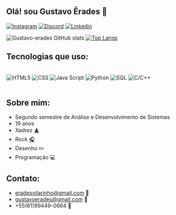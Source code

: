 ## Olá! sou Gustavo Êrades 👋
[![Instagram](https://img.shields.io/badge/Instagram-E4405F?style=for-the-badge&logo=instagram&logoColor=white)](https://www.instagram.com/gustavo_erades/?next=%2F)
[![Discord](https://img.shields.io/badge/Discord-7289DA?style=for-the-badge&logo=discord&logoColor=white)](https://discord.com/channels/@me)
[![Linkedin](https://img.shields.io/badge/LinkedIn-0077B5?style=for-the-badge&logo=linkedin&logoColor=white)](https://www.linkedin.com/in/gustavo-%C3%AArades-vilarinho-silva-22a357231/)

![Gustavo-erades GitHub stats](https://github-readme-stats.vercel.app/api?username=gustavo-erades&show_icons=true&theme=tokyonight)
[![Top Langs](https://github-readme-stats.vercel.app/api/top-langs/?username=gustavo-erades&langs_count=8&show_icons=true&theme=tokyonight)](https://github.com/gustavo-erades/github-readme-stats)

## Tecnologias que uso:
<div display:inline_block><br/>
    <img align: center alt="HTML5" src="https://img.shields.io/badge/HTML5-E34F26?style=for-the-badge&logo=html5&logoColor=white"/>
    <img align: center alt="CSS" src="https://img.shields.io/badge/CSS3-1572B6?style=for-the-badge&logo=css3&logoColor=white"/>
    <img align: center alt="Java Script" src="https://img.shields.io/badge/JavaScript-F7DF1E?style=for-the-badge&logo=javascript&logoColor=black"/>
    <img align: center alt="Python" src="https://img.shields.io/badge/Python-3776AB?style=for-the-badge&logo=python&logoColor=white"/>
    <img align: center alt="SQL" src="https://img.shields.io/badge/MySQL-00000F?style=for-the-badge&logo=mysql&logoColor=white"/>
     <img align: center alt="C/C++" src="https://img.shields.io/badge/C-00599C?style=for-the-badge&logo=c&logoColor=white"/>
</div><br/>

## Sobre mim:
- Segundo semestre de Análise e Desenvolvimento de Sistemas<br/>
- 19 anos<br/>
- Xadrez [♟️](https://lichess.org/@/VemTranquilovisk)<br/>
- Rock [🎧](https://open.spotify.com/playlist/6eO31rfQ0aIGyGVUB1H7eK)<br/>
- Desenho ✏️<br/>
- Programação 💻<br/>

## Contato:<br/>
- eradesvilarinho@gmail.com 📧<br/>
- gustavoerades@gmail.com 📧<br/>
- +55(61)99449-0664 📱<br/>

